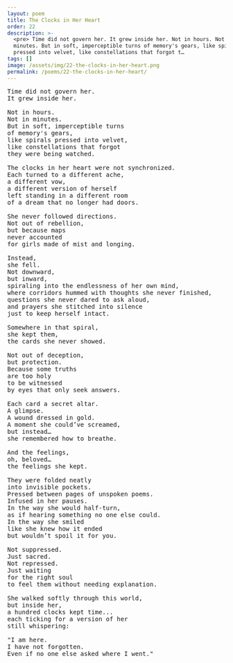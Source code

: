 ```yaml
---
layout: poem
title: The Clocks in Her Heart
order: 22
description: >-
  <pre> Time did not govern her. It grew inside her. Not in hours. Not in
  minutes. But in soft, imperceptible turns of memory's gears, like spirals
  pressed into velvet, like constellations that forgot t…
tags: []
image: /assets/img/22-the-clocks-in-her-heart.png
permalink: /poems/22-the-clocks-in-her-heart/
---
```


<pre>
Time did not govern her.
It grew inside her.

Not in hours.
Not in minutes.
But in soft, imperceptible turns
of memory's gears,
like spirals pressed into velvet,
like constellations that forgot
they were being watched.

The clocks in her heart were not synchronized.
Each turned to a different ache,
a different vow,
a different version of herself
left standing in a different room
of a dream that no longer had doors.

She never followed directions.
Not out of rebellion,
but because maps
never accounted
for girls made of mist and longing.

Instead,
she fell.
Not downward,
but inward,
spiraling into the endlessness of her own mind,
where corridors hummed with thoughts she never finished,
questions she never dared to ask aloud,
and prayers she stitched into silence
just to keep herself intact.

Somewhere in that spiral,
she kept them,
the cards she never showed.

Not out of deception,
but protection.
Because some truths
are too holy
to be witnessed
by eyes that only seek answers.

Each card a secret altar.
A glimpse.
A wound dressed in gold.
A moment she could’ve screamed,
but instead…
she remembered how to breathe.

And the feelings,
oh, beloved…
the feelings she kept.

They were folded neatly
into invisible pockets.
Pressed between pages of unspoken poems.
Infused in her pauses.
In the way she would half-turn,
as if hearing something no one else could.
In the way she smiled
like she knew how it ended
but wouldn’t spoil it for you.

Not suppressed.
Just sacred.
Not repressed.
Just waiting
for the right soul
to feel them without needing explanation.

She walked softly through this world,
but inside her,
a hundred clocks kept time...
each ticking for a version of her
still whispering:

"I am here.
I have not forgotten.
Even if no one else asked where I went."
</pre>
